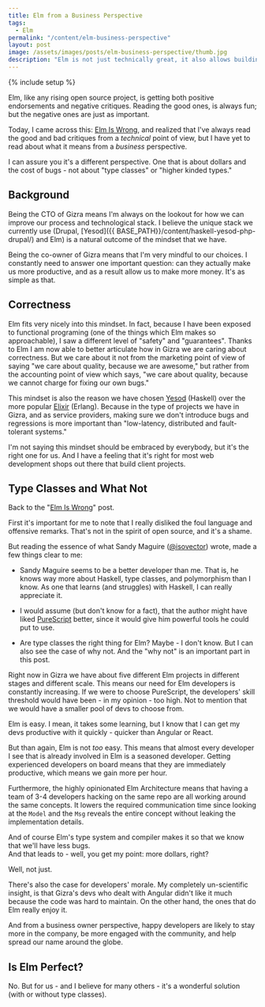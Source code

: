 ```yaml
---
title: Elm from a Business Perspective
tags:
  - Elm
permalink: "/content/elm-business-perspective"
layout: post
image: /assets/images/posts/elm-business-perspective/thumb.jpg
description: "Elm is not just technically great, it also allows building business around it"
---
```


{% include setup %}

Elm, like any rising open source project, is getting both positive endorsements and negative critiques. Reading the good ones, is always fun; but the negative ones are just as important.

Today, I came across this: [Elm Is Wrong](http://reasonablypolymorphic.com/blog/elm-is-wrong), and realized that I've always read the good and bad critiques from a _technical_ point of view, but I have yet to read about what it means from a _business_ perspective.

I can assure you it's a different perspective. One that is about dollars and the cost of bugs - not about "type classes" or "higher kinded types."

<!-- more -->

## Background

Being the CTO of Gizra means I'm always on the lookout for how we can improve our process and technological stack. I believe the unique stack we currently use (Drupal, [Yesod]({{ BASE_PATH}}/content/haskell-yesod-php-drupal/) and Elm) is a natural outcome of the mindset that we have.

Being the co-owner of Gizra means that I'm very mindful to our choices. I constantly need to answer one important question: can they actually make us more productive, and as a result allow us to make more money. It's as simple as that.

## Correctness

Elm fits very nicely into this mindset. In fact, because I have been exposed to functional programing (one of the things which Elm makes so approachable), I saw a different level of "safety" and "guarantees". Thanks to Elm I am now able to better articulate how in Gizra we are caring about correctness. But we care about it not from the marketing point of view of saying "we care about quality, because we are awesome," but rather from the accounting point of view which says, "we care about quality, because we cannot charge for fixing our own bugs."

This mindset is also the reason we have chosen [Yesod](http://www.yesodweb.com/) (Haskell) over the more popular [Elixir](http://elixir-lang.org/) (Erlang). Because in the type of projects we have in Gizra, and as service providers, making sure we don't introduce bugs and regressions is more important than "low-latency, distributed and fault-tolerant systems."

I'm not saying this mindset should be embraced by everybody, but it's the right one for us. And I have a feeling that it's right for most web development shops out there that build client projects.

## Type Classes and What Not

Back to the "[Elm Is Wrong](http://reasonablypolymorphic.com/blog/elm-is-wrong)" post.

First it's important for me to note that I really disliked the foul language and offensive remarks. That's not in the spirit of open source, and it's a shame.

But reading the essence of what Sandy Maguire ([@isovector](https://github.com/isovector)) wrote, made a few things clear to me:

* Sandy Maguire seems to be a better developer than me. That is, he knows way more about Haskell, type classes, and polymorphism than I know. As one that learns (and struggles) with Haskell, I can really appreciate it.

* I would assume (but don't know for a fact), that the author might have liked [PureScript](http://www.purescript.org/) better, since it would give him powerful tools he could put to use.

* Are type classes the right thing for Elm? Maybe - I don't know. But I can also see the case of why not. And the "why not" is an important part in this post.

Right now in Gizra we have about five different Elm projects in different stages and different scale. This means our need for Elm developers is constantly increasing. If we were to choose PureScript, the developers' skill threshold would have been - in my opinion - too high. Not to mention that we would have a smaller pool of devs to choose from.

Elm is easy. I mean, it takes some learning, but I know that I can get my devs productive with it quickly - quicker than Angular or React.

But than again, Elm is not _too_ easy. This means that almost every developer I see that is already involved in Elm is a seasoned developer. Getting experienced developers on board means that they are immediately productive, which means we gain more per hour.

Furthermore, the highly opinionated Elm Architecture means that having a team of 3-4 developers hacking on the same repo are all working around the same concepts. It lowers the required communication time since looking at the `Model` and the `Msg` reveals the entire concept without leaking the implementation details.

And of course Elm's type system and compiler makes it so that we know that we'll have less bugs.  
And that leads to - well, you get my point: more dollars, right?  

Well, not just.

There's also the case for developers' morale. My completely un-scientific insight, is that Gizra's devs who dealt with Angular didn't like it much because the code was hard to maintain. On the other hand, the ones that do Elm really enjoy it.

And from a business owner perspective, happy developers are likely to stay more in the company, be more engaged with the community, and help spread our name around the globe.

## Is Elm Perfect?

No. But for us - and I believe for many others - it's a wonderful solution (with or without type classes).
